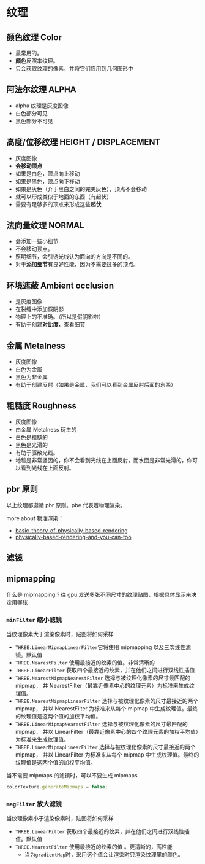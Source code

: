 # 纹理

## 颜色纹理 Color

- 最常用的。
- **颜色**反照率纹理。
- 只会获取纹理的像素，并将它们应用到几何图形中

## 阿法尔纹理 ALPHA

- alpha 纹理是灰度图像
- 白色部分可见
- 黑色部分不可见

## 高度/位移纹理 HEIGHT / DISPLACEMENT

- 灰度图像
- **会移动顶点**
- 如果是白色，顶点向上移动
- 如果是黑色，顶点向下移动
- 如果是灰色（介于黑白之间的完美灰色），顶点不会移动
- 就可以形成类似于地面的东西（有起伏）
- 需要有足够多的顶点来形成这些**起伏**

## 法向量纹理 NORMAL

- 会添加一些小细节
- 不会移动顶点。
- 照明细节，会引诱光线认为面向的方向是不同的。
- 对于**添加细节**有良好性能，因为不需要过多的顶点。

## 环境遮蔽 Ambient occlusion

- 是灰度图像
- 在裂缝中添加假阴影
- 物理上的不准确。（所以是假阴影啦）
- 有助于创建**对比度**，查看细节

## 金属 Metalness

- 灰度图像
- 白色为金属
- 黑色为非金属
- 有助于创建反射（如果是金属，我们可以看到金属反射后面的东西）

## 粗糙度 Roughness

- 灰度图像
- 由金属 Metalness 衍生的
- 白色是粗糙的
- 黑色是光滑的
- 有助于驱散光线。
- 地毯是非常坚固的，你不会看到光线在上面反射，而水面是非常光滑的，你可以看到光线在上面反射。

## pbr 原则

以上纹理都遵循 pbr 原则。pbe 代表着物理渲染。

more about 物理渲染：

- [basic-theory-of-physically-based-rendering](https://marmoset.co/posts/basic-theory-of-physically-based-rendering/)
- [physically-based-rendering-and-you-can-too](https://marmoset.co/posts/physically-based-rendering-and-you-can-too/)

## 滤镜

## mipmapping

什么是 mipmapping？往 gpu 发送多张不同尺寸的纹理贴图，根据具体显示来决定用哪张

### `minFilter` 缩小滤镜

当纹理像素大于渲染像素时，贴图将如何采样

- `THREE.LinearMipmapLinearFilter`它将使用 mipmapping 以及三次线性滤镜。默认值
- `THREE.NearestFilter` 使用最接近的纹素的值。非常清晰的
- `THREE.LinearFilter` 获取四个最接近的纹素，并在他们之间进行双线性插值
- `THREE.NearestMipmapNearestFilter` 选择与被纹理化像素的尺寸最匹配的 mipmap， 并 NearestFilter（最靠近像素中心的纹理元素）为标准来生成纹理值。
- `THREE.NearestMipmapLinearFilter` 选择与被纹理化像素的尺寸最接近的两个 mipmap， 并以 NearestFilter 为标准来从每个 mipmap 中生成纹理值。最终的纹理值是这两个值的加权平均值。
- `THREE.LinearMipmapNearestFilter` 选择与被纹理化像素的尺寸最匹配的 mipmap， 并以 LinearFilter（最靠近像素中心的四个纹理元素的加权平均值）为标准来生成纹理值。
- `THREE.LinearMipmapLinearFilter` 选择与被纹理化像素的尺寸最接近的两个 mipmap， 并以 LinearFilter 为标准来从每个 mipmap 中生成纹理值。最终的纹理值是这两个值的加权平均值。

当不需要 mipmaps 的滤镜时，可以不要生成 mipmaps

```js
colorTexture.generateMipmaps = false;
```

### `magFilter` 放大滤镜

当纹理像素小于渲染像素时，贴图将如何采样

- `THREE.LinearFilter` 获取四个最接近的纹素，并在他们之间进行双线性插值。默认值
- `THREE.NearestFilter` 使用最接近的纹素的值 。更清晰的，高性能
  - 当为`gradientMap`时，采用这个值会让渲染时只渲染纹理里的颜色。
